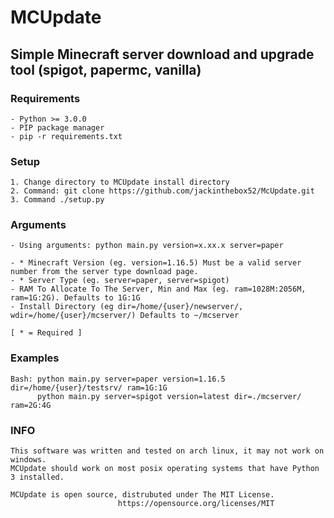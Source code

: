 # MCUpdate

## Simple Minecraft server download and upgrade tool (spigot, papermc, vanilla)

### Requirements
    - Python >= 3.0.0
    - PIP package manager
    - pip -r requirements.txt

### Setup
    1. Change directory to MCUpdate install directory
    2. Command: git clone https://github.com/jackinthebox52/McUpdate.git
    3. Command ./setup.py

### Arguments
    - Using arguments: python main.py version=x.xx.x server=paper

    - * Minecraft Version (eg. version=1.16.5) Must be a valid server number from the server type download page.
    - * Server Type (eg. server=paper, server=spigot)
    - RAM To Allocate To The Server, Min and Max (eg. ram=1028M:2056M, ram=1G:2G). Defaults to 1G:1G
    - Install Directory (eg dir=/home/{user}/newserver/, wdir=/home/{user}/mcserver/) Defaults to ~/mcserver

    [ * = Required ]
    
### Examples
    Bash: python main.py server=paper version=1.16.5 dir=/home/{user}/testsrv/ ram=1G:1G
          python main.py server=spigot version=latest dir=./mcserver/ ram=2G:4G

### INFO
    This software was written and tested on arch linux, it may not work on windows.
    MCUpdate should work on most posix operating systems that have Python 3 installed.

    MCUpdate is open source, distrubuted under The MIT License.
                            https://opensource.org/licenses/MIT

    

